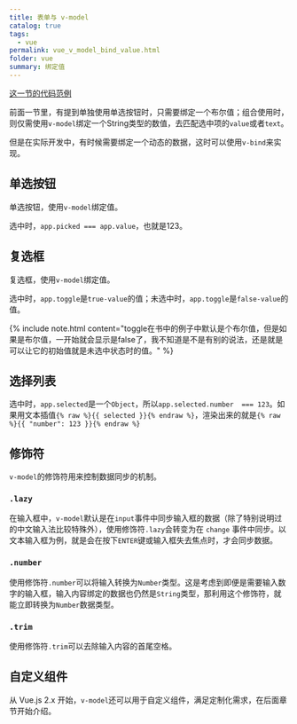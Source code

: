 ```yaml
---
title: 表单与 v-model
catalog: true
tags: 
  - vue
permalink: vue_v_model_bind_value.html
folder: vue
summary: 绑定值
---
```


[这一节的代码范例](https://jsfiddle.net/edith_tang/aq9fkj7s/27/)

前面一节里，有提到单独使用单选按钮时，只需要绑定一个布尔值；组合使用时，则仅需使用`v-model`绑定一个String类型的数值，去匹配选中项的`value`或者`text`。

但是在实际开发中，有时候需要绑定一个动态的数据，这时可以使用`v-bind`来实现。

## 单选按钮

单选按钮，使用`v-model`绑定值。

选中时，`app.picked === app.value`，也就是123。

## 复选框


复选框，使用`v-model`绑定值。

选中时，`app.toggle`是`true-value`的值；未选中时，`app.toggle`是`false-value`的值。

{% include note.html content="toggle在书中的例子中默认是个布尔值，但是如果是布尔值，一开始就会显示是false了，我不知道是不是有别的说法，还是就是可以让它的初始值就是未选中状态时的值。" %}

## 选择列表

选中时，`app.selected`是一个`Object`，所以`app.selected.number  === 123`。如果用文本插值`{% raw %}{{ selected }}{% endraw %}`，渲染出来的就是`{% raw %}{{ "number": 123 }}{% endraw %}`

## 修饰符

`v-model`的修饰符用来控制数据同步的机制。

### `.lazy`

在输入框中，`v-model`默认是在`input`事件中同步输入框的数据（除了特别说明过的中文输入法比较特殊外），使用修饰符`.lazy`会转变为在 `change` 事件中同步。以文本输入框为例，就是会在按下`ENTER`键或输入框失去焦点时，才会同步数据。


### `.number`

使用修饰符`.number`可以将输入转换为`Number`类型。这是考虑到即便是需要输入数字的输入框，输入内容绑定的数据也仍然是`String`类型，那利用这个修饰符，就能立即转换为`Number`数据类型。

### `.trim`

使用修饰符`.trim`可以去除输入内容的首尾空格。

## 自定义组件

从 Vue.js 2.x 开始，`v-model`还可以用于自定义组件，满足定制化需求，在后面章节开始介绍。